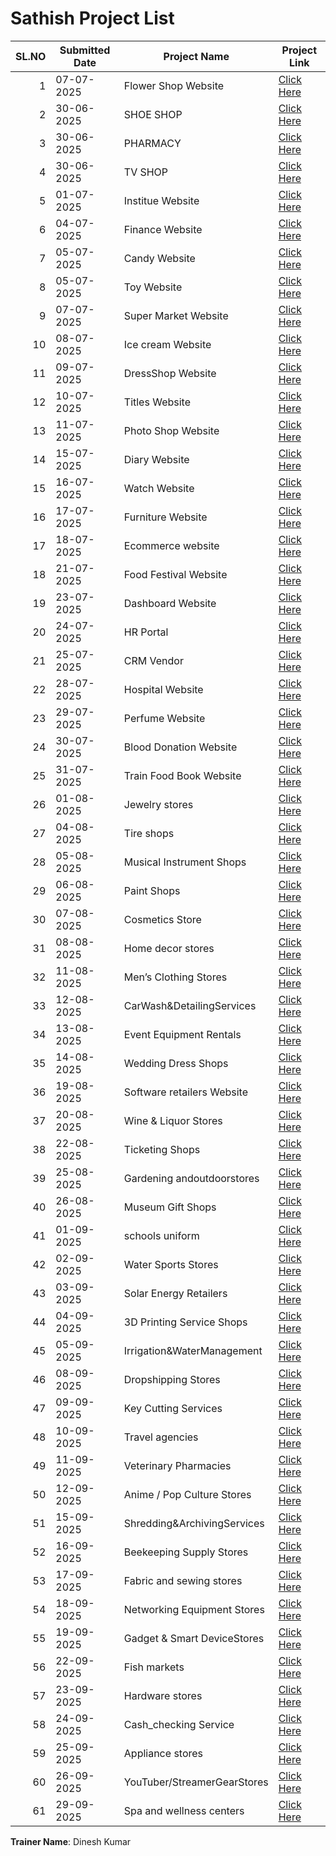 # Sathish Project List

| SL.NO | Submitted Date | Project Name               | Project Link                                                                 |
|------:|----------------|---------------------------|------------------------------------------------------------------------------|
| 1     | 07-07-2025     | Flower Shop Website       | [Click Here](https://satishkumarp6949.github.io/Decor/)                      |
| 2     | 30-06-2025     | SHOE SHOP                 | [Click Here](https://satishkumarp6949.github.io/flipflop/)                   |
| 3     | 30-06-2025     | PHARMACY                  | [Click Here](https://satishkumarp6949.github.io/Capsies/)                    |
| 4     | 30-06-2025     | TV SHOP                   | [Click Here](https://satishkumarp6949.github.io/Televisionsite/)             |
| 5     | 01-07-2025     | Institue Website          | [Click Here](https://satishkumarp6949.github.io/Tecno/)                      |
| 6     | 04-07-2025     | Finance Website           | [Click Here](https://satishkumarp6949.github.io/Ribbon/)                     |
| 7     | 05-07-2025     | Candy Website             | [Click Here](https://satishkumarp6949.github.io/PopCandy/)                   |
| 8     | 05-07-2025     | Toy Website               | [Click Here](https://satishkumarp6949.github.io/Toy-Shop/)                   |
| 9     | 07-07-2025     | Super Market Website      | [Click Here](https://satishkumarp6949.github.io/Fresh-mart/)                 |
| 10    | 08-07-2025     | Ice cream Website         | [Click Here](https://satishkumarp6949.github.io/IceCream/)                   |
| 11    | 09-07-2025     | DressShop Website         | [Click Here](https://satishkumarp6949.github.io/DressShop/)                  |
| 12    | 10-07-2025     | Titles Website            | [Click Here](https://satishkumarp6949.github.io/Tiles-website/)              |
| 13    | 11-07-2025     | Photo Shop Website        | [Click Here](https://satishkumarp6949.github.io/photostudio/)                |
| 14    | 15-07-2025     | Diary Website             | [Click Here](https://satishkumarp6949.github.io/SK-Dairy/)                   |
| 15    | 16-07-2025     | Watch Website             | [Click Here](https://satishkumarp6949.github.io/watch-website/)              |
| 16    | 17-07-2025     | Furniture Website         | [Click Here](https://satishkumarp6949.github.io/furniturestore/)             |
| 17    | 18-07-2025     | Ecommerce website         | [Click Here](https://satishkumarp6949.github.io/Ecommerce-Site/)             |
| 18    | 21-07-2025     | Food Festival Website     | [Click Here](https://satishkumarp6949.github.io/sweets/)                     |
| 19    | 23-07-2025     | Dashboard Website         | [Click Here](https://satishkumarp6949.github.io/dashboard/)                  |
| 20    | 24-07-2025     | HR Portal                 | [Click Here](https://satishkumarp6949.github.io/HR-Portal/)                  |
| 21    | 25-07-2025     | CRM Vendor                | [Click Here](https://satishkumarp6949.github.io/CRM-Vendor/)                 |
| 22    | 28-07-2025     | Hospital Website          | [Click Here](https://satishkumarp6949.github.io/Hospital-Website/)           |
| 23    | 29-07-2025     | Perfume Website           | [Click Here](https://satishkumarp6949.github.io/perfume-website/)            |
| 24    | 30-07-2025     | Blood Donation Website    | [Click Here](https://satishkumarp6949.github.io/blood-website/)              |
| 25    | 31-07-2025     | Train Food Book Website   | [Click Here](https://satishkumarp6949.github.io/train-website/)              |
| 26    | 01-08-2025     | Jewelry stores            | [Click Here](https://satishkumarp6949.github.io/Jewellary-website/)          |
| 27    | 04-08-2025     | Tire shops                | [Click Here](https://satishkumarp6949.github.io/Tyres-website/)              |
| 28    | 05-08-2025     | Musical Instrument Shops  | [Click Here](https://satishkumarp6949.github.io/musical-website/)            |
| 29    | 06-08-2025     | Paint Shops               | [Click Here](https://satishkumarp6949.github.io/Paint-Website/)              |
| 30    | 07-08-2025     | Cosmetics Store           | [Click Here](https://satishkumarp6949.github.io/Cosmetics/)                  |
| 31    | 08-08-2025     | Home decor stores         | [Click Here](https://satishkumarp6949.github.io/House-decor/)                |
| 32    | 11-08-2025     | Men’s Clothing Stores     | [Click Here](https://satishkumarp6949.github.io/Men-Apparels/)               |
| 33    | 12-08-2025     | CarWash&DetailingServices | [Click Here](https://satishkumarp6949.github.io/car-wash/)                   |
| 34    | 13-08-2025     | Event Equipment Rentals   | [Click Here](https://satishkumarp6949.github.io/Event/)                      |
| 35    | 14-08-2025     | Wedding Dress Shops       | [Click Here](https://satishkumarp6949.github.io/wedding-Dress/)              |
| 36    | 19-08-2025     | Software retailers Website| [Click Here](https://satishkumarp6949.github.io/software/)                   |
| 37    | 20-08-2025     | Wine & Liquor Stores      | [Click Here](https://satishkumarp6949.github.io/Liquor-store/)               |
| 38    | 22-08-2025     | Ticketing Shops           | [Click Here](https://satishkumarp6949.github.io/Tickets-Store/)              |
| 39    | 25-08-2025     | Gardening andoutdoorstores| [Click Here](https://satishkumarp6949.github.io/Greenary/)                   |
| 40    | 26-08-2025     | Museum Gift Shops         | [Click Here](https://satishkumarp6949.github.io/MUSEUM/)                     |
| 41    | 01-09-2025     | schools uniform 	         | [Click Here](https://satishkumarp6949.github.io/uniforms/ )                  |
| 42    |02-09-2025      | Water Sports Stores	     | [Click Here](https://satishkumarp6949.github.io/water-store/)                |
|43     |03-09-2025	     | Solar Energy Retailers    | [Click Here](https://satishkumarp6949.github.io/solor/)                      |
|44     |04-09-2025      |3D Printing Service Shops	 | [Click Here](https://satishkumarp6949.github.io/3D-design-/)                 |
|45     |05-09-2025      |Irrigation&WaterManagement | [Click Here](https://satishkumarp6949.github.io/irrigation-system/)          |
|46     |08-09-2025      |Dropshipping Stores	       | [Click Here](https://satishkumarp6949.github.io/Dropping-store)              |
|47     |09-09-2025      |Key Cutting Services	     | [Click Here](https://satishkumarp6949.github.io/Locksmith/)                  |
|48     |10-09-2025	     |Travel agencies 	         | [Click Here](https://satishkumarp6949.github.io/travel-agency/)              |
|49     |11-09-2025	     |Veterinary Pharmacies	     | [Click Here](https://satishkumarp6949.github.io/Vetinary-Pharmacy/)          |
|50     |12-09-2025	     |Anime / Pop Culture Stores | [Click Here](https://satishkumarp6949.github.io/Anime/)                      |
|51     |15-09-2025	     |Shredding&ArchivingServices| [Click Here](https://satishkumarp6949.github.io/Shreading/)                  |
|52     |16-09-2025	     |Beekeeping Supply Stores	 | [Click Here](https://satishkumarp6949.github.io/honeycomb/)                  |
|53     |17-09-2025	     |Fabric and sewing stores	 | [Click Here](https://satishkumarp6949.github.io/fabrics/)                    |
|54     |18-09-2025	     |Networking Equipment Stores| [Click Here](https://satishkumarp6949.github.io/networking/)                 |
|55     |19-09-2025	     |Gadget & Smart DeviceStores| [Click Here](https://satishkumarp6949.github.io/gadgets/)                    |
|56     |22-09-2025	     |Fish markets               | [Click Here](https://satishkumarp6949.github.io/Fish-mart/)                  |
|57     |23-09-2025	     |Hardware stores	           | [Click Here](https://satishkumarp6949.github.io/Hardware/)                   |
|58     |24-09-2025	     |Cash_checking Service      | [Click Here](https://satishkumarp6949.github.io/cash/)                       |
|59     |25-09-2025	     |Appliance stores	         | [Click Here](https://satishkumarp6949.github.io/appliances/)                 |
|60     |26-09-2025	     |YouTuber/StreamerGearStores| [Click Here](https://satishkumarp6949.github.io/youtube/)                    |
|61     |29-09-2025	     |Spa and wellness centers	 | [Click Here](https://satishkumarp6949.github.io/spa/)                        |









**Trainer Name**: Dinesh Kumar

